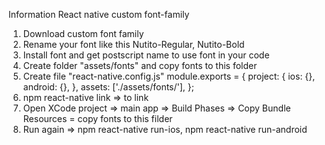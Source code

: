 Information 
React native custom font-family

1. Download custom font family
2. Rename your font like this Nutito-Regular, Nutito-Bold
3. Install font and get postscript name to use font in your code
4. Create folder "assets/fonts" and copy fonts to this folder 
5. Create file "react-native.config.js"
    module.exports = {
      project: {
        ios: {},
        android: {},
      },
      assets: ['./assets/fonts/'],
    };
 6. npm react-native link => to link
 7. Open XCode project => main app => Build Phases => Copy Bundle Resources = copy fonts to this filder
 8. Run again => npm react-native run-ios, npm react-native run-android
